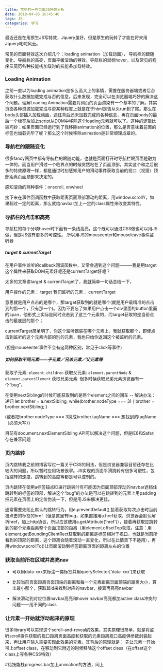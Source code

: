 ```yaml
---
title: 常见的一些页面JS特效分析
date: 2018-04-05 16:45:46
tags: JS
categories: 学习
---
```


最近还是在用原生JS写特效，Jquery虽好，但是原生的玩转了才能在将来用Jquery叱咤风云。

常见的页面特效这次介绍几个：loading animation（加载动画）， 导航栏的跟随变化，导航栏的高亮，页面平缓滚动的特效，导航栏的鼠标hover，以及常见的程序员简历各种技能栈加载时的技能条加载特效。

### Loading Animation
之前一直以为loading animation是多么高大上的事情，需要在服务器端或者后台获取什么数据加载完成与否的信息。后来发现，完全可以在浏览器端巧妙的解决这个问题。理解Loading Animation需要对网页的页面渲染有一个基本的了解。其实页面各种资源加载完成与否某种程度上就是在于html是否从头run到了尾。那么在body头部插入加载动画，遮住背后还未加载完成的各种信息，再在页面body的最后一个标签后加上script从DOM中移除这个loading元素就可以了。这种的逻辑比较巧妙：如果页面已经运行到了我移除animation的位置，那么是否意味着前面的标签也加载完毕了呢？那么这个时候移除animation是非常顺理成章的。

### 导航栏的跟随变化
很多fancy网页中都有导航栏的跟随功能，也就是页面打开时导航栏跟页面是融为一体的，而当用户滑过一个临界点的时候突然粘在了页面顶部，其实这个和之后很多的特效原理一样，都是通过时刻感知用户的滑动事件获取当前的视口（视窗）顶部距离页面顶部来决定的。

感知滚动的两种事件：onscroll, onwheel

接下来在事件回调函数中获取距离页面顶部滑动的距离，用window.scrollY，如果超过一定的距离，那么就给navbar加上一定的class属性来改变其特性。

### 导航栏的点击和高亮

导航栏的每个分项hover时下面有一条线高亮，这个既可以通过CSS做也可以用JS做，但是JS做有更多的可控性。
所以用JS的mouseenter和mouseleave事件监听器

##### target & currentTarget

在用户事件监听的callback回调函数中，又常会遇到这个问题———我是用target这个属性来获取DOM元素好呢还是currentTarget好呢？

太多的文章讲target & currentTarget了，我就简单一句话总结一下，

用户操作的元素： target
我们监听的元素： currentTarget

意思就是用户点击的是哪个，那target获取到的就是哪个(就是用户最精准的点击到的那一个，只有那一个)。因为不要忘了如果用户点击一个div里面的button里面的span，他形式上实际是同时点击到了这三个元素的，而target获取的是当前点击的最底层的那个；

currentTarget简单明了，你这个监听器装在哪个元素上，我就获取那个，即使点击到监听的这个元素内部的别的元素，我也只给你返回这个被监听的元素。

(但是mouseenter事件不会有这两种区别，常见于click等事件)

##### 如何获取不同元素——子元素／兄弟元素／父元素等

获取子元素: `element.children`
获取父元素: `element.parentNode` & `element.parentElement`
获取兄弟元素: 很多时候获取兄弟元素浏览器有一个“bug”。

在使用nextSibling的时候可能获取到的是两个element之间的回车 -- 解决办法：递归
let brother = a.nextSibling;
while(brother.nodeType === 3) {
	brother = brother.nextSibling;
}

(或者把brother.nodeType === 3换成brother.tagName === 想找到的tagName（必须大写）)

目前有document.nextElementSibling API可以解决这个问题，但是IE8和Safari存在兼容问题



### 页内跳转

页内跳转我之前的博客写过一篇关于CSS的用法，但是浏览器兼容目前还存在比较大的问题，所以暂时应用场景很窄。JS实现的页面平滑跳转有很多可塑性，包括跳转的速度，跳转到的高度等都是可以控制的。

页内跳转在使用a标签锚点ID进行跳转时有可能因为页面顶部浮动的navbar遮挡住跳转到的标签的顶部，解决这个“bug”的办法是可以在跳转到的元素上用padding把元素在页面上的定位伪装一下，但是用JS来解决更佳。

通常需要先阻止默认的跳转行为，用e.preventDefault(),接着获取每次点击时当前被点击的标签的href（但是这里有bug，如果直接用a.href获取，浏览器会默认解析href，加上http协议，所以应该使用a.getAttribute('href')），接着再获取应跳转到的那个元素距离整个页面顶部的距离（用element.offsetTop获取，注意：用element.getBoundingClientRect获取到的距离是标签相对于视口，也就是当前所看到的顶部的距离，这个距离会随着滚动一直变化，所以在此情景下不适用），再用window.scrollTo()让页面滚动到标签距离页面的距离左右的位置


### 获取当前所在区域并高亮nav

* 可以用data-xxx来标注一类标签并用querySelector['data-xxx']来获取
* 比较当前页面距离页面顶端的距离和每一个元素距离页面顶端的距离大小，算出最小那个，获取其id来找到对应的navbar，接着再高亮navbar

* 解决滑动到对应位置navbar高亮和hover navbar高亮都加active class冲突的问题——用不同的class

### 让元素一开始就浮动起来的原理
很多library可以实现这个scroll-and-reveal的效果，其实原理很简单，就是将监听scroll事件获取的视口距离页面高度和获取的元素距离视口高度俩参数封装起来，再让用户输入需要实现此效果的元素。其背后的原理就是：
先让元素一开始带上offset class，在移动到它附近的时候移除这个offset class（在offset这个class上写各种CSS特效）

#给技能栈progress bar加上animation的方法，同上